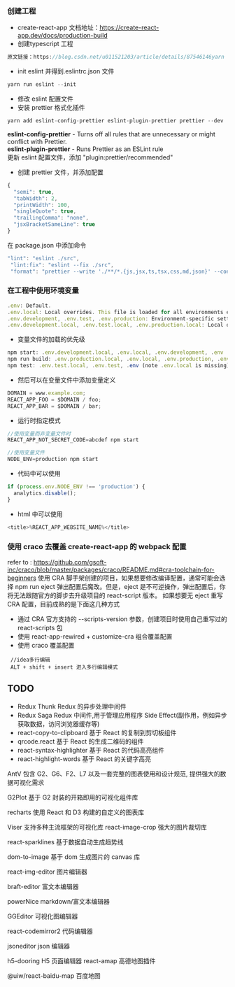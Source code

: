 ### 创建工程
                           



  

- create-react-app 文档地址：https://create-react-app.dev/docs/production-build
- 创建typescript 工程

```javascript
原文链接：https://blog.csdn.net/u011521203/article/details/87546146yarn create react-app my-app --template typescript
```

- init eslint 并得到.eslintrc.json 文件

```javascript
yarn run eslint --init
```

- 修改 eslint 配置文件
- 安装 prettier 格式化插件

```javascript
yarn add eslint-config-prettier eslint-plugin-prettier prettier --dev
```

**eslint-config-prettier** - Turns off all rules that are unnecessary or might conflict with Prettier.  
**eslint-plugin-prettier** - Runs Prettier as an ESLint rule  
更新 eslint 配置文件，添加 "plugin:prettier/recommended"

- 创建 prettier 文件，并添加配置

```javascript
{
  "semi": true,
  "tabWidth": 2,
  "printWidth": 100,
  "singleQuote": true,
  "trailingComma": "none",
  "jsxBracketSameLine": true
}
```

在 package.json 中添加命令

```javascript
"lint": "eslint ./src",
 "lint:fix": "eslint --fix ./src",
 "format": "prettier --write './**/*.{js,jsx,ts,tsx,css,md,json}' --config ./.prettierrc"
```

### 在工程中使用环境变量

```javascript
.env: Default.
.env.local: Local overrides. This file is loaded for all environments except test.
.env.development, .env.test, .env.production: Environment-specific settings.
.env.development.local, .env.test.local, .env.production.local: Local overrides of environment-specific settings.
```

- 变量文件的加载的优先级

```javascript
npm start: .env.development.local, .env.local, .env.development, .env
npm run build: .env.production.local, .env.local, .env.production, .env
npm test: .env.test.local, .env.test, .env (note .env.local is missing)
```

- 然后可以在变量文件中添加变量定义

```javascript
DOMAIN = www.example.com;
REACT_APP_FOO = $DOMAIN / foo;
REACT_APP_BAR = $DOMAIN / bar;
```

- 运行时指定模式

```javascript
//使用变量而非变量文件时
REACT_APP_NOT_SECRET_CODE=abcdef npm start

//使用变量文件
NODE_ENV=production npm start
```

- 代码中可以使用

```javascript
if (process.env.NODE_ENV !== 'production') {
  analytics.disable();
}
```

- html 中可以使用

```javascript
<title>%REACT_APP_WEBSITE_NAME%</title>
```

### 使用 craco 去覆盖 create-react-app 的 webpack 配置

refer to : https://github.com/gsoft-inc/craco/blob/master/packages/craco/README.md#cra-toolchain-for-beginners
使用 CRA 脚手架创建的项目，如果想要修改编译配置，通常可能会选择 npm run eject 弹出配置后魔改。但是，eject 是不可逆操作，弹出配置后，你将无法跟随官方的脚步去升级项目的 react-script 版本。
如果想要无 eject 重写 CRA 配置，目前成熟的是下面这几种方式

- 通过 CRA 官方支持的 --scripts-version 参数，创建项目时使用自己重写过的 react-scripts 包
- 使用 react-app-rewired + customize-cra 组合覆盖配置
- 使用 craco 覆盖配置

```text
 //idea多行编辑
 ALT + shift + insert 进入多行编辑模式
```

## TODO

- Redux Thunk Redux 的异步处理中间件
- Redux Saga Redux 中间件,用于管理应用程序 Side Effect(副作用，例如异步获取数据，访问浏览器缓存等)
- react-copy-to-clipboard 基于 React 的复制到剪切板组件
- qrcode.react 基于 React 的生成二维码的组件
- react-syntax-highlighter 基于 React 的代码高亮组件
- react-highlight-words 基于 React 的关键字高亮

AntV 包含 G2、G6、F2、L7 以及一套完整的图表使用和设计规范, 提供强大的数据可视化需求

G2Plot 基于 G2 封装的开箱即用的可视化组件库

recharts 使用 React 和 D3 构建的自定义的图表库

Viser 支持多种主流框架的可视化库
react-image-crop 强大的图片裁切库

react-sparklines 基于数据自动生成趋势线

dom-to-image 基于 dom 生成图片的 canvas 库

react-img-editor 图片编辑器

braft-editor 富文本编辑器

powerNice markdown/富文本编辑器

GGEditor 可视化图编辑器

react-codemirror2 代码编辑器

jsoneditor json 编辑器

h5-dooring H5 页面编辑器
react-amap 高德地图插件

@uiw/react-baidu-map 百度地图
